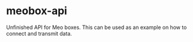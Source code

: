 meobox-api
==========

Unfinished API for Meo boxes. This can be used as an example on how to connect and transmit data.